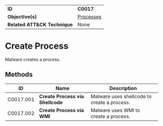 |||
|---------|------------------------|
|**ID**|**C0017**|
|**Objective(s)**|[Processes](https://github.com/MBCProject/mbc-markdown/tree/master/micro-behaviors/processes)|
|**Related ATT&CK Technique**|None|


Create Process
==============
Malware creates a process. 

Methods
-------
|ID|Name|Description|
|-----------------------------|--------|-----------------------------|
|C0017.001|**Create Process via Shellcode**|Malware uses shellcode to create a process.|
|C0017.002|**Create Process via WMI**|Malware uses WMI to create a process.|